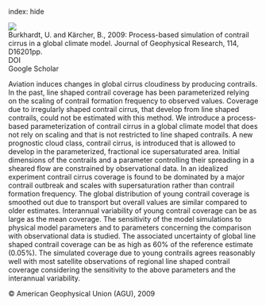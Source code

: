 index: hide

<div class="Citation">
    <div class="Citation-thumb CitationThumb-linked"  data-href="https://doi.org/10.1029/2008jd011491">
      <img src="https://static.claimspace.cloud/climate-study-static/refs/thumbs/7/Burkhardt_and_Krcher_2009-thumb.png" />
    </div>

  <div class="Citation-body">
    <div class="Citation-text">Burkhardt, U. and Kärcher, B., 2009: Process-based simulation of contrail cirrus in a global climate model. <span class="Article-journal">Journal of Geophysical Research, </span><span class="Article-volume">114, </span>D16201pp.</div>
    <div class="Citation-links">
      <div class="CitationLink" data-href="https://doi.org/10.1029/2008jd011491">
        <div class="CitationLink-icon CitationLink-Doi"></div>
        <div class="CitationLink-text">DOI</div>
      </div>
      <div class="CitationLink" data-href="https://scholar.google.com/scholar?q=10.1029/2008jd011491">
        <div class="CitationLink-icon CitationLink-Scholar"></div>
        <div class="CitationLink-text">Google Scholar</div>
      </div>
    </div>
  </div>
</div>

Aviation induces changes in global cirrus cloudiness by producing contrails. In the past, line shaped contrail coverage has been parameterized relying on the scaling of contrail formation frequency to observed values. Coverage due to irregularly shaped contrail cirrus, that develop from line shaped contrails, could not be estimated with this method. We introduce a process‐based parameterization of contrail cirrus in a global climate model that does not rely on scaling and that is not restricted to line shaped contrails. A new prognostic cloud class, contrail cirrus, is introduced that is allowed to develop in the parameterized, fractional ice supersaturated area. Initial dimensions of the contrails and a parameter controlling their spreading in a sheared flow are constrained by observational data. In an idealized experiment contrail cirrus coverage is found to be dominated by a major contrail outbreak and scales with supersaturation rather than contrail formation frequency. The global distribution of young contrail coverage is smoothed out due to transport but overall values are similar compared to older estimates. Interannual variability of young contrail coverage can be as large as the mean coverage. The sensitivity of the model simulations to physical model parameters and to parameters concerning the comparison with observational data is studied. The associated uncertainty of global line shaped contrail coverage can be as high as 60% of the reference estimate (0.05%). The simulated coverage due to young contrails agrees reasonably well with most satellite observations of regional line shaped contrail coverage considering the sensitivity to the above parameters and the interannual variability.

<div class="Citation-copy">
&copy; American Geophysical Union (AGU), 2009
</div>